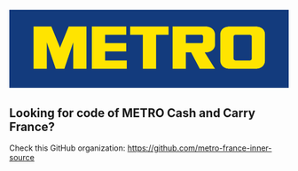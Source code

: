 ![MCC logo](./profile/images/mcc.png)

## Looking for code of METRO Cash and Carry France?

Check this GitHub organization: https://github.com/metro-france-inner-source
